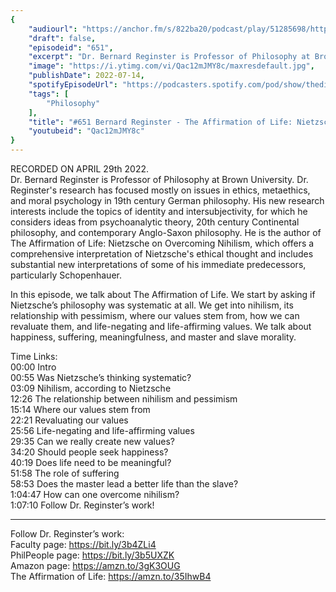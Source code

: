 ```yaml
---
{
	"audiourl": "https://anchor.fm/s/822ba20/podcast/play/51285698/https%3A%2F%2Fd3ctxlq1ktw2nl.cloudfront.net%2Fstaging%2F2022-3-29%2Fad79b525-cc3c-523d-0a30-da1db2295d7a.m4a",
	"draft": false,
	"episodeid": "651",
	"excerpt": "Dr. Bernard Reginster is Professor of Philosophy at Brown University. Dr. Reginster's research has focused mostly on issues in ethics, metaethics, and moral psychology in 19th century German philosophy. His new research interests include the topics of identity and intersubjectivity, for which he considers ideas from psychoanalytic theory, 20th century Continental philosophy, and contemporary Anglo-Saxon philosophy. He is the author of The Affirmation of Life: Nietzsche on Overcoming Nihilism, which offers a comprehensive interpretation of Nietzsche's ethical thought and includes substantial new interpretations of some of his immediate predecessors, particularly Schopenhauer.",
	"image": "https://i.ytimg.com/vi/Qac12mJMY8c/maxresdefault.jpg",
	"publishDate": 2022-07-14,
	"spotifyEpisodeUrl": "https://podcasters.spotify.com/pod/show/thedissenter/episodes/651-Bernard-Reginster---The-Affirmation-of-Life-Nietzsche-on-Overcoming-Nihilism-e1hrk82",
	"tags": [
		"Philosophy"
	],
	"title": "#651 Bernard Reginster - The Affirmation of Life: Nietzsche on Overcoming Nihilism",
	"youtubeid": "Qac12mJMY8c"
}
---
```

RECORDED ON APRIL 29th 2022.  
Dr. Bernard Reginster is Professor of Philosophy at Brown University. Dr. Reginster's research has focused mostly on issues in ethics, metaethics, and moral psychology in 19th century German philosophy. His new research interests include the topics of identity and intersubjectivity, for which he considers ideas from psychoanalytic theory, 20th century Continental philosophy, and contemporary Anglo-Saxon philosophy. He is the author of The Affirmation of Life: Nietzsche on Overcoming Nihilism, which offers a comprehensive interpretation of Nietzsche's ethical thought and includes substantial new interpretations of some of his immediate predecessors, particularly Schopenhauer.

In this episode, we talk about The Affirmation of Life. We start by asking if Nietzsche’s philosophy was systematic at all. We get into nihilism, its relationship with pessimism, where our values stem from, how we can revaluate them, and life-negating and life-affirming values. We talk about happiness, suffering, meaningfulness, and master and slave morality.

Time Links:  
<time>00:00</time> Intro  
<time>00:55</time> Was Nietzsche’s thinking systematic?  
<time>03:09</time> Nihilism, according to Nietzsche  
<time>12:26</time> The relationship between nihilism and pessimism  
<time>15:14</time> Where our values stem from  
<time>22:21</time> Revaluating our values  
<time>25:56</time> Life-negating and life-affirming values  
<time>29:35</time> Can we really create new values?  
<time>34:20</time> Should people seek happiness?  
<time>40:19</time> Does life need to be meaningful?  
<time>51:58</time> The role of suffering  
<time>58:53</time> Does the master lead a better life than the slave?  
<time>1:04:47</time> How can one overcome nihilism?  
<time>1:07:10</time> Follow Dr. Reginster’s work!

---

Follow Dr. Reginster’s work:  
Faculty page: https://bit.ly/3b4ZLi4  
PhilPeople page: https://bit.ly/3b5UXZK  
Amazon page: https://amzn.to/3gK3OUG  
The Affirmation of Life: https://amzn.to/35IhwB4
